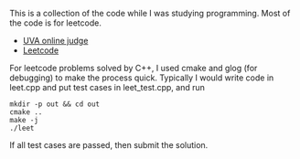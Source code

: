 This is a collection of the code while I was studying programming.
Most of the code is for leetcode. 

- [UVA online judge](https://onlinejudge.org/)
- [Leetcode](https://leetcode.com/)

For leetcode problems solved by C++, I used cmake and glog (for debugging) to make the process quick.
Typically I would write code in leet.cpp and put test cases in leet_test.cpp, and run

```
mkdir -p out && cd out
cmake ..
make -j
./leet
```

If all test cases are passed, then submit the solution.

